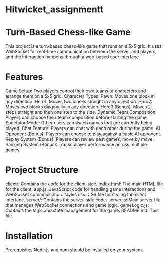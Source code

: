 # Hitwicket_assignmentt
# Turn-Based Chess-like Game
This project is a turn-based chess-like game that runs on a 5x5 grid. It uses WebSocket for real-time communication between the server and players, and the interaction happens through a web-based user interface.

# Features
Game Setup: Two players control their own teams of characters and arrange them on a 5x5 grid.
Character Types:
Pawn: Moves one block in any direction.
Hero1: Moves two blocks straight in any direction.
Hero2: Moves two blocks diagonally in any direction.
Hero3 (Bonus): Moves 2 steps straight and then one step to the side.
Dynamic Team Composition: Players can choose their team composition before starting the game.
Spectator Mode: Other users can watch games that are currently being played.
Chat Feature: Players can chat with each other during the game.
AI Opponent (Bonus): Players can choose to play against a basic AI opponent.
Replay System (Bonus): Players can review past games, move by move.
Ranking System (Bonus): Tracks player performance across multiple games.
 # Project Structure
client/: Contains the code for the client-side.
index.html: The main HTML file for the client.
app.js: JavaScript code for handling game interactions and WebSocket communication.
styles.css: CSS file for styling the client interface.
server/: Contains the server-side code.
server.js: Main server file that manages WebSocket connections and game logic.
gameLogic.js: Contains the logic and state management for the game.
README.md: This file.
 # Installation
Prerequisites
Node.js and npm should be installed on your system.






